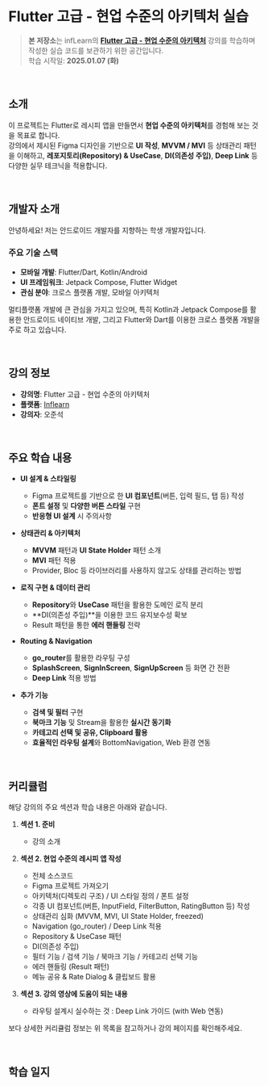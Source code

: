 # Flutter 고급 - 현업 수준의 아키텍처 실습

> **본 저장소**는 infLearn의 [**Flutter 고급 - 현업 수준의 아키텍처**](https://www.inflearn.com/course/%ED%94%8C%EB%9F%AC%ED%84%B0%EA%B3%A0%EA%B8%89-%ED%98%84%EC%97%85%EC%88%98%EC%A4%80-%EC%95%84%ED%82%A4%ED%85%8D%EC%B2%98) 강의를 학습하며 작성한 실습 코드를 보관하기 위한 공간입니다.  
> 학습 시작일: **2025.01.07 (화)**

<br/>

## 소개

이 프로젝트는 Flutter로 레시피 앱을 만들면서 **현업 수준의 아키텍처**를 경험해 보는 것을 목표로 합니다.  
강의에서 제시된 Figma 디자인을 기반으로 **UI 작성**, **MVVM / MVI** 등 상태관리 패턴을 이해하고, **레포지토리(Repository) & UseCase**, **DI(의존성 주입)**, **Deep Link** 등 다양한 실무 테크닉을 적용합니다.

<br/>

## 개발자 소개

안녕하세요! 저는 안드로이드 개발자를 지향하는 학생 개발자입니다.

### 주요 기술 스택
- **모바일 개발**: Flutter/Dart, Kotlin/Android
- **UI 프레임워크**: Jetpack Compose, Flutter Widget
- **관심 분야**: 크로스 플랫폼 개발, 모바일 아키텍처

멀티플랫폼 개발에 큰 관심을 가지고 있으며, 특히 Kotlin과 Jetpack Compose를 활용한 안드로이드 네이티브 개발, 그리고 Flutter와 Dart를 이용한 크로스 플랫폼 개발을 주로 하고 있습니다.

<br/>

## 강의 정보

- **강의명**: Flutter 고급 - 현업 수준의 아키텍처
- **플랫폼**: [Inflearn](https://www.inflearn.com/)
- **강의자**: 오준석

<br/>

## 주요 학습 내용

- **UI 설계 & 스타일링**
  - Figma 프로젝트를 기반으로 한 **UI 컴포넌트**(버튼, 입력 필드, 탭 등) 작성
  - **폰트 설정** 및 **다양한 버튼 스타일** 구현
  - **반응형 UI 설계** 시 주의사항

- **상태관리 & 아키텍처**
  - **MVVM** 패턴과 **UI State Holder** 패턴 소개
  - **MVI** 패턴 적용
  - Provider, Bloc 등 라이브러리를 사용하지 않고도 상태를 관리하는 방법

- **로직 구현 & 데이터 관리**
  - **Repository**와 **UseCase** 패턴을 활용한 도메인 로직 분리
  - **DI(의존성 주입)**을 이용한 코드 유지보수성 확보
  - Result 패턴을 통한 **에러 핸들링** 전략

- **Routing & Navigation**
  - **go_router**를 활용한 라우팅 구성
  - **SplashScreen**, **SignInScreen**, **SignUpScreen** 등 화면 간 전환
  - **Deep Link** 적용 방법

- **추가 기능**
  - **검색 및 필터** 구현
  - **북마크 기능** 및 Stream을 활용한 **실시간 동기화**
  - **카테고리 선택 및 공유, Clipboard 활용**
  - **효율적인 라우팅 설계**와 BottomNavigation, Web 환경 연동

<br/>

## 커리큘럼

해당 강의의 주요 섹션과 학습 내용은 아래와 같습니다.

1. **섹션 1. 준비**  
   - 강의 소개

2. **섹션 2. 현업 수준의 레시피 앱 작성**  
   - 전체 소스코드  
   - Figma 프로젝트 가져오기  
   - 아키텍처(디렉토리 구조) / UI 스타일 정의 / 폰트 설정  
   - 각종 UI 컴포넌트(버튼, InputField, FilterButton, RatingButton 등) 작성  
   - 상태관리 심화 (MVVM, MVI, UI State Holder, freezed)  
   - Navigation (go_router) / Deep Link 적용  
   - Repository & UseCase 패턴  
   - DI(의존성 주입)  
   - 필터 기능 / 검색 기능 / 북마크 기능 / 카테고리 선택 기능  
   - 에러 핸들링 (Result 패턴)  
   - 메뉴 공유 & Rate Dialog & 클립보드 활용  

3. **섹션 3. 강의 영상에 도움이 되는 내용**  
   - 라우팅 설계시 실수하는 것 : Deep Link 가이드 (with Web 연동)

보다 상세한 커리큘럼 정보는 위 목록을 참고하거나 강의 페이지를 확인해주세요.

<br/>

## 학습 일지


